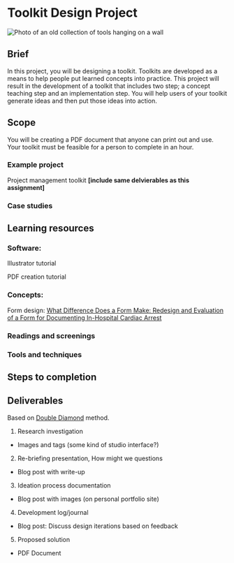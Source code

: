 # Toolkit Design Project
![Photo of an old collection of tools hanging on a wall](https://unsplash.it/3000/1500?image=284)
## Brief
In this project, you will be designing a toolkit. Toolkits are developed as a means to help people put learned concepts into practice. This project will result in the development of a toolkit that includes two step; a concept teaching step and an implementation step. You will help users of your toolkit generate ideas and then put those ideas into action.

## Scope
You will be creating a PDF document that anyone can print out and use.
Your toolkit must be feasible for a person to complete in an hour.

### Example project
Project management toolkit **[include same delvierables as this assignment]**

### Case studies

## Learning resources
### Software:
Illustrator tutorial

PDF creation tutorial

### Concepts:
Form design: [What Difference Does a Form Make: Redesign and Evaluation of a Form for Documenting In-Hospital Cardiac Arrest](https://digital.lib.washington.edu/researchworks/bitstream/handle/1773/22800/Au_washington_0250E_11500.pdf?sequence=1)



### Readings and screenings
### Tools and techniques
## Steps to completion
## Deliverables
Based on [Double Diamond](../topics/double_diamond.md) method.

1. Research investigation
  - Images and tags (some kind of studio interface?)
2. Re-briefing presentation, How might we questions
  - Blog post with write-up
3. Ideation process documentation
  - Blog post with images (on personal portfolio site) 
4. Development log/journal
  - Blog post: Discuss design iterations based on feedback 
5. Proposed solution
  - PDF Document